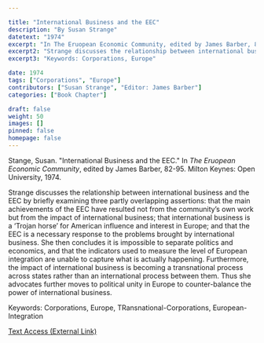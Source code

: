 ```yaml
---

title: "International Business and the EEC"
description: "By Susan Strange"
datetext: "1974"
excerpt: "In The Eruopean Economic Community, edited by James Barber, 82-95. Milton Keynes: Open University, 1974."
excerpt2: "Strange discusses the relationship between international business and the EEC by briefly examining three partly overlapping assertions: that the main achievements of the EEC have resulted not from the community’s own work but from the impact of international business; that international business is a ‘Trojan horse’ for American influence and interest in Europe; and that the EEC is a necessary response to the problems brought by international business. She then concludes it is impossible to separate politics and economics, and that the indicators used to measure the level of European integration are unable to capture what is actually happening. Furthermore, the impact of international business is becoming a transnational process across states rather than an international process between them. Thus she advocates further moves to political unity in Europe to counter-balance the power of international business."
excerpt3: "Keywords: Corporations, Europe"

date: 1974
tags: ["Corporations", "Europe"]
contributors: ["Susan Strange", "Editor: James Barber"]
categories: ["Book Chapter"]

draft: false
weight: 50
images: []
pinned: false
homepage: false
---
```


Stange, Susan. "International Business and the EEC." In <i>The Eruopean Economic Community</i>, edited by James Barber, 82-95. Milton Keynes: Open University, 1974.

Strange discusses the relationship between international business and the EEC by briefly examining three partly overlapping assertions: that the main achievements of the EEC have resulted not from the community’s own work but from the impact of international business; that international business is a ‘Trojan horse’ for American influence and interest in Europe; and that the EEC is a necessary response to the problems brought by international business. She then concludes it is impossible to separate politics and economics, and that the indicators used to measure the level of European integration are unable to capture what is actually happening. Furthermore, the impact of international business is becoming a transnational process across states rather than an international process between them. Thus she advocates further moves to political unity in Europe to counter-balance the power of international business.

Keywords: Corporations, Europe, TRansnational-Corporations, European-Integration

[Text Access (External Link)](Link)

